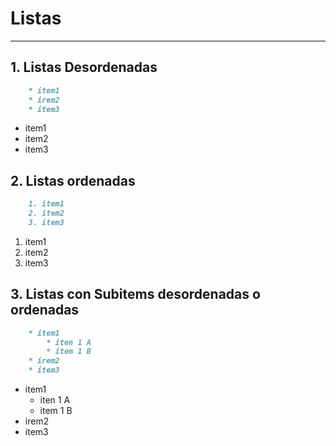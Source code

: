# Listas

---

## 1. Listas Desordenadas

```markdown
    * item1
    * irem2
    * item3
```

* item1
* item2
* item3

## 2. Listas ordenadas

```markdown
    1. item1
    2. item2
    3. item3    
```

1. item1
2. item2
3. item3

## 3. Listas con Subitems desordenadas o ordenadas

```markdown
    * item1
        * iten 1 A
        * item 1 B
    * irem2
    * item3       
```

* item1
   * iten 1 A
   * item 1 B
* irem2
* item3
